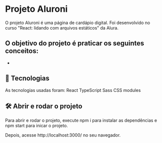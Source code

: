 # Projeto Aluroni
O projeto Aluroni é uma página de cardápio digital. Foi desenvolvido no curso "React: lidando com arquivos estáticos" da Alura.

O objetivo do projeto é praticar os seguintes conceitos:
 - 
 - 

## 🔧 Tecnologias
As tecnologias usadas foram:
React
TypeScript
Sass
CSS modules

## 🛠️ Abrir e rodar o projeto
Para abrir e rodar o projeto, execute npm i para instalar as dependências e npm start para inicar o projeto.

Depois, acesse http://localhost:3000/ no seu navegador.
